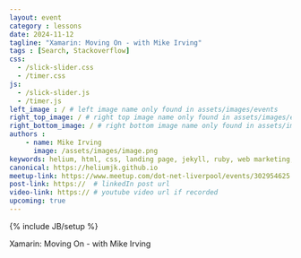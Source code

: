 ```yaml
---
layout: event
category : lessons
date: 2024-11-12
tagline: "Xamarin: Moving On - with Mike Irving"
tags : [Search, Stackoverflow]
css: 
  - /slick-slider.css
  - /timer.css
js: 
  - /slick-slider.js
  - /timer.js
left_image : / # left image name only found in assets/images/events
right_top_image: / # right top image name only found in assets/images/events
right_bottom_image: / # right bottom image name only found in assets/images/events
authors : 
    - name: Mike Irving
      image: /assets/images/image.png
keywords: helium, html, css, landing page, jekyll, ruby, web marketing, advertising
canonical: https://heliumjk.github.io
meetup-link: https://www.meetup.com/dot-net-liverpool/events/302954625
post-link: https://  # linkedIn post url
video-link: https:// # youtube video url if recorded
upcoming: true
---
```

{% include JB/setup %}


Xamarin: Moving On - with Mike Irving